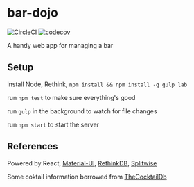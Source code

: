 # bar-dojo

[![CircleCI](https://circleci.com/gh/Fabricate-IO/bar-dojo.svg?style=svg)](https://circleci.com/gh/Fabricate-IO/bar-dojo) [![codecov](https://codecov.io/gh/Fabricate-IO/bar-dojo/branch/master/graph/badge.svg)](https://codecov.io/gh/Fabricate-IO/bar-dojo)


A handy web app for managing a bar

## Setup

install Node, Rethink, `npm install && npm install -g gulp lab`

run `npm test` to make sure everything's good

run `gulp` in the background to watch for file changes

run `npm start` to start the server

## References

Powered by React, [Material-UI](http://www.material-ui.com/), [RethinkDB](https://rethinkdb.com/api), [Splitwise](http://dev.splitwise.com/dokuwiki/doku.php?id=index)

Some coktail information borrowed from [TheCocktailDb](http://www.thecocktaildb.com/)